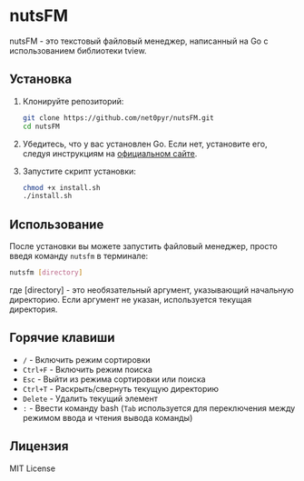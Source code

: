 # nutsFM

nutsFM - это текстовый файловый менеджер, написанный на Go с использованием библиотеки tview.

## Установка

1. Клонируйте репозиторий:

    ```bash
    git clone https://github.com/net0pyr/nutsFM.git
    cd nutsFM
    ```

2. Убедитесь, что у вас установлен Go. Если нет, установите его, следуя инструкциям на [официальном сайте](https://golang.org/doc/install).

3. Запустите скрипт установки:

    ```bash
    chmod +x install.sh
    ./install.sh
    ```

## Использование

После установки вы можете запустить файловый менеджер, просто введя команду `nutsfm` в терминале:

```bash
nutsfm [directory]
```

где [directory] - это необязательный аргумент, указывающий начальную директорию. Если аргумент не указан, используется текущая директория.

## Горячие клавиши

- `/` - Включить режим сортировки
- `Ctrl+F` - Включить режим поиска
- `Esc` - Выйти из режима сортировки или поиска
- `Ctrl+T` - Раскрыть/свернуть текущую директорию
- `Delete` - Удалить текущий элемент
- `:` - Ввести команду bash (`Tab` используется для переключения между режимом ввода и чтения вывода команды)

## Лицензия

MIT License
